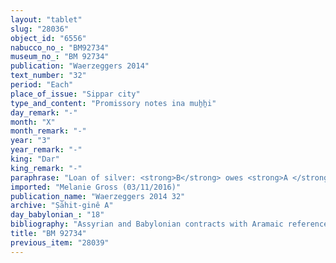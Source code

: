 ```yaml
---
layout: "tablet"
slug: "28036"
object_id: "6556"
nabucco_no_: "BM92734"
museum_no_: "BM 92734"
publication: "Waerzeggers 2014"
text_number: "32"
period: "Each"
place_of_issue: "Sippar city"
type_and_content: "Promissory notes ina muẖẖi"
day_remark: "-"
month: "X"
month_remark: "-"
year: "3"
year_remark: "-"
king: "Dar"
king_remark: "-"
paraphrase: "Loan of silver: <strong>B</strong> owes <strong>A </strong>40 shekels of stamped silver (<em>kaspu &scaron;a ginni</em>). He will pay in &Scaron;abāṭ (XI). The promissory note (<em>u&rsquo;iltu</em>) concerning 28 &frac12; shekels of white silver (<em>kaspu peṣ&ucirc;</em>) and 17 shekels of stamped silver of <strong>A</strong> due from (<em>ina muhhi</em>) <strong>B</strong> is paid off (<em>eṭēru </em>Stat.). 2 witnesses and the scribe.<br /> <br /> <strong>A</strong> = Nidinti-Bēl/Bēl-rēmanni; <strong>B</strong> = Marduk-rēmanni/Bēl-uballiṭ//Ṣāhit-gin&ecirc;; Scribe = Nergal-&scaron;umu-iddin/Iqī&scaron;a//Ṣāhiṭ-gin&ecirc;<br /> &nbsp;"
imported: "Melanie Gross (03/11/2016)"
publication_name: "Waerzeggers 2014 32"
archive: "Ṣāhit-ginê A"
day_babylonian_: "18"
bibliography: "Assyrian and Babylonian contracts with Aramaic reference notes: no. 33"
title: "BM 92734"
previous_item: "28039"
---
```

